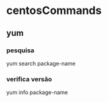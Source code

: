 # centosCommands

## yum

### pesquisa

yum search package-name

### verifica versão

yum info package-name
